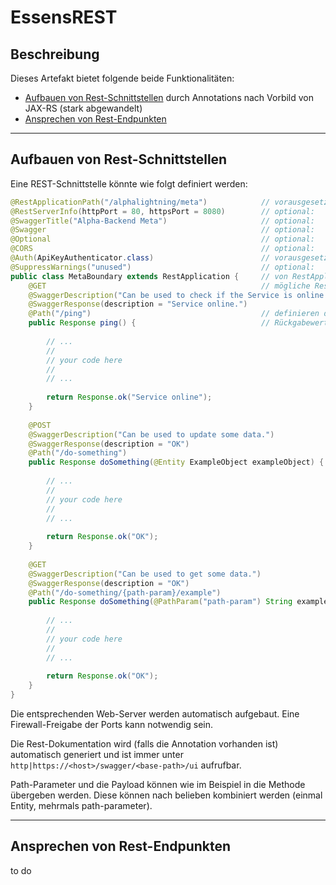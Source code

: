 # EssensREST
## Beschreibung
Dieses Artefakt bietet folgende beide Funktionalitäten:
* [Aufbauen von Rest-Schnittstellen](#aufbauen-von-rest-schnittstellen) durch Annotations nach Vorbild von JAX-RS (stark abgewandelt)
* [Ansprechen von Rest-Endpunkten](#ansprechen-von-rest-endpunkten)

---

## Aufbauen von Rest-Schnittstellen

Eine REST-Schnittstelle könnte wie folgt definiert werden:

``` java
@RestApplicationPath("/alphalightning/meta")            // vorausgesetzt:   Basis-Pfad der REST-Resource
@RestServerInfo(httpPort = 80, httpsPort = 8080)        // optional:        Setzen der Ports (default: 88 / 8888)
@SwaggerTitle("Alpha-Backend Meta")                     // optional:        Setzen des Titels der Swagger dokumentation
@Swagger                                                // optional:        Swagger generierung aktivieren
@Optional                                               // optional:        Diese REST-Resource ist optional (es wird kein Fehler geworfen falls diese nicht gestartet werden kann)
@CORS                                                   // optional:        CORS Preflight aktivieren (Wird von manchen Browsern vorausgesetzt)
@Auth(ApiKeyAuthenticator.class)                        // vorausgesetzt:   Authenticator hinzufügen, man sollte zumindest den vorgegeben nutzen, kann aber auch eigenimplementierungen hinzufügen
@SuppressWarnings("unused")                             // optional:        damit die IDE und der compiler nicht rummeckern, weil der Code nicht genutzt wird -> EssensREST magic
public class MetaBoundary extends RestApplication {     // von RestApplication erben zwingend notwendig !!!
    @GET                                                // mögliche Rest keywords: GET, PUT, POST, DELETE
    @SwaggerDescription("Can be used to check if the Service is online.")   // optional: um eine Beschreibung in Swagger hinzuzufügen
    @SwaggerResponse(description = "Service online.")                       // optional: um einen Rückgabewert in Swagger hinzuzufügen
    @Path("/ping")                                      // definieren des relative REST-Pfads
    public Response ping() {                            // Rückgabewert muss immer eine Response sein!
        
        // ...
        //
        // your code here
        //
        // ...
        
        return Response.ok("Service online");           
    }
    
    @POST
    @SwaggerDescription("Can be used to update some data.")
    @SwaggerResponse(description = "OK")
    @Path("/do-something")
    public Response doSomething(@Entity ExampleObject exampleObject) {  // sofern die Payload ein json-Objekt beinhaltet, kann dieses direkt in ein Objekt umgewandelt werden. Die Payload kann aber auch als String abgegriffen werden, indem der Objekttyp einfach String ist.
        
        // ...
        //
        // your code here
        //
        // ...
        
        return Response.ok("OK");           
    }
    
    @GET
    @SwaggerDescription("Can be used to get some data.")
    @SwaggerResponse(description = "OK")
    @Path("/do-something/{path-param}/example")
    public Response doSomething(@PathParam("path-param") String exampleParam) {  // Path-Parameter können ebenfalls direkt in primitive Objekte umgewandelt werden (String, ind, double, etc.)
        
        // ...
        //
        // your code here
        //
        // ...
        
        return Response.ok("OK");           
    }
}
```

Die entsprechenden Web-Server werden automatisch aufgebaut. Eine Firewall-Freigabe der Ports kann notwendig sein.

Die Rest-Dokumentation wird (falls die Annotation vorhanden ist) automatisch generiert und ist immer unter `http|https://<host>/swagger/<base-path>/ui` aufrufbar.

Path-Parameter und die Payload können wie im Beispiel in die Methode übergeben werden. Diese können nach belieben kombiniert werden (einmal Entity, mehrmals path-parameter).

---
## Ansprechen von Rest-Endpunkten

 to do